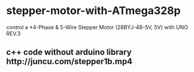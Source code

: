 <!DOCTYPE html>
<html>
<header>
<link rel="stylesheet" type="text/css" href="juncu.com/tolomac/templates/StyleSheet.css">

	
</header>	

# stepper-motor-with-ATmega328p
<body>
control a *4-Phase &amp; 5-Wire Stepper Motor (28BYJ-48-5V, 5V) with UNO REV.3

 <h2>c++ code without arduino library</h2</br>
http://juncu.com/stepper1b.mp4
</body>
</html>
